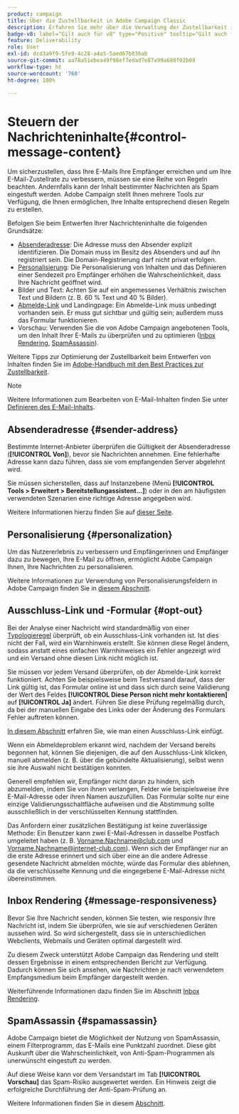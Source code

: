 ```yaml
---
product: campaign
title: Über die Zustellbarkeit in Adobe Campaign Classic
description: Erfahren Sie mehr über die Verwaltung der Zustellbarkeit in Adobe Campaign 
badge-v8: label="Gilt auch für v8" type="Positive" tooltip="Gilt auch für Campaign v8"
feature: Deliverability
role: User
exl-id: dcd3a9f9-5fe9-4c28-a4a5-5aed67b036ab
source-git-commit: aa78a51ebea49f98ef7edad7e87a99a680f02b69
workflow-type: ht
source-wordcount: '760'
ht-degree: 100%

---
```


# Steuern der Nachrichteninhalte{#control-message-content}

Um sicherzustellen, dass Ihre E-Mails Ihre Empfänger erreichen und um Ihre E-Mail-Zustellrate zu verbessern, müssen sie eine Reihe von Regeln beachten. Andernfalls kann der Inhalt bestimmter Nachrichten als Spam eingestuft werden. Adobe Campaign stellt Ihnen mehrere Tools zur Verfügung, die Ihnen ermöglichen, Ihre Inhalte entsprechend diesen Regeln zu erstellen.

Befolgen Sie beim Entwerfen Ihrer Nachrichteninhalte die folgenden Grundsätze:

* [Absenderadresse](#sender-address): Die Adresse muss den Absender explizit identifizieren. Die Domain muss im Besitz des Absenders und auf ihn registriert sein. Die Domain-Registrierung darf nicht privat erfolgen.
* [Personalisierung](#personalization): Die Personalisierung von Inhalten und das Definieren einer Sendezeit pro Empfänger erhöhen die Wahrscheinlichkeit, dass Ihre Nachricht geöffnet wird.
* Bilder und Text: Achten Sie auf ein angemessenes Verhältnis zwischen Text und Bildern (z. B. 60 % Text und 40 % Bilder).
* [Abmelde-Link](#opt-out) und Landingpage: Ein Abmelde-Link muss unbedingt vorhanden sein. Er muss gut sichtbar und gültig sein; außerdem muss das Formular funktionieren.
* Vorschau: Verwenden Sie die von Adobe Campaign angebotenen Tools, um den Inhalt Ihrer E-Mails zu überprüfen und zu optimieren ([Inbox Rendering](#message-responsiveness), [SpamAssassin](#spamassassin)).

Weitere Tipps zur Optimierung der Zustellbarkeit beim Entwerfen von Inhalten finden Sie im [Adobe-Handbuch mit den Best Practices zur Zustellbarkeit](https://experienceleague.adobe.com/docs/deliverability-learn/deliverability-best-practice-guide/content-best-practices-for-optimal-delivery.html?lang=de).

>[!NOTE]
>
>Weitere Informationen zum Bearbeiten von E-Mail-Inhalten finden Sie unter [Definieren des E-Mail-Inhalts](defining-the-email-content.md).

## Absenderadresse {#sender-address}

Bestimmte Internet-Anbieter überprüfen die Gültigkeit der Absenderadresse (**[!UICONTROL Von]**), bevor sie Nachrichten annehmen. Eine fehlerhafte Adresse kann dazu führen, dass sie vom empfangenden Server abgelehnt wird.

Sie müssen sicherstellen, dass auf Instanzebene (Menü **[!UICONTROL Tools > Erweitert > Bereitstellungassistent...]**) oder in den am häufigsten verwendeten Szenarien eine richtige Adresse angegeben wird.

Weitere Informationen hierzu finden Sie auf [dieser Seite](defining-the-email-content.md).

## Personalisierung {#personalization}

Um das Nutzererlebnis zu verbessern und Empfängerinnen und Empfänger dazu zu bewegen, Ihre E-Mail zu öffnen, ermöglicht Adobe Campaign Ihnen, Ihre Nachrichten zu personalisieren.

Weitere Informationen zur Verwendung von Personalisierungsfeldern in Adobe Campaign finden Sie in [diesem Abschnitt](personalization-fields.md).

## Ausschluss-Link und -Formular {#opt-out}

Bei der Analyse einer Nachricht wird standardmäßig von einer [Typologieregel](steps-validating-the-delivery.md#validation-process-with-typologies) überprüft, ob ein Ausschluss-Link vorhanden ist. Ist dies nicht der Fall, wird ein Warnhinweis erstellt. Sie können diese Regel ändern, sodass anstatt eines einfachen Warnhinweises ein Fehler angezeigt wird und ein Versand ohne diesen Link nicht möglich ist.

Sie müssen vor jedem Versand überprüfen, ob der Abmelde-Link korrekt funktioniert. Achten Sie beispielsweise beim Testversand darauf, dass der Link gültig ist, das Formular online ist und dass sich durch seine Validierung der Wert des Feldes **[!UICONTROL Diese Person nicht mehr kontaktieren]** auf **[!UICONTROL Ja]** ändert. Führen Sie diese Prüfung regelmäßig durch, da bei der manuellen Eingabe des Links oder der Änderung des Formulars Fehler auftreten können.

[In diesem Abschnitt](personalization-blocks.md#personalization-blocks-example) erfahren Sie, wie man einen Ausschluss-Link einfügt.

Wenn ein Abmeldeproblem erkannt wird, nachdem der Versand bereits begonnen hat, können Sie diejenigen, die auf den Ausschluss-Link klicken, manuell abmelden (z. B. über die gebündelte Aktualisierung), selbst wenn sie ihre Auswahl nicht bestätigen konnten.

Generell empfehlen wir, Empfänger nicht daran zu hindern, sich abzumelden, indem Sie von ihnen verlangen, Felder wie beispielsweise ihre E-Mail-Adresse oder ihren Namen auszufüllen. Das Formular sollte nur eine einzige Validierungsschaltfläche aufweisen und die Abstimmung sollte ausschließlich in der verschlüsselten Kennung stattfinden.

Das Anfordern einer zusätzlichen Bestätigung ist keine zuverlässige Methode: Ein Benutzer kann zwei E-Mail-Adressen in dasselbe Postfach umgeleitet haben (z. B. Vorname.Nachname@club.com und Vorname.Nachname@internet-club.com). Wenn sich der Empfänger nur an die erste Adresse erinnert und sich über eine an die andere Adresse gesendete Nachricht abmelden möchte, würde das Formular dies ablehnen, da die verschlüsselte Kennung und die eingegebene E-Mail-Adresse nicht übereinstimmen.

## Inbox Rendering {#message-responsiveness}

Bevor Sie Ihre Nachricht senden, können Sie testen, wie responsiv Ihre Nachricht ist, indem Sie überprüfen, wie sie auf verschiedenen Geräten aussehen wird. So wird sichergestellt, dass sie in unterschiedlichen Webclients, Webmails und Geräten optimal dargestellt wird.

Zu diesem Zweck unterstützt Adobe Campaign das Rendering und stellt dessen Ergebnisse in einem entsprechenden Bericht zur Verfügung. Dadurch können Sie sich ansehen, wie Nachrichten je nach verwendetem Empfangsmedium beim Empfänger dargestellt werden.

Weiterführende Informationen dazu finden Sie im Abschnitt [Inbox Rendering](inbox-rendering.md).

## SpamAssassin {#spamassassin}

Adobe Campaign bietet die Möglichkeit der Nutzung von SpamAssassin, einem Filterprogramm, das E-Mails eine Punktzahl zuordnet. Diese gibt Auskunft über die Wahrscheinlichkeit, von Anti-Spam-Programmen als unerwünscht eingestuft zu werden.

Auf diese Weise kann vor dem Versandstart im Tab **[!UICONTROL Vorschau]** das Spam-Risiko ausgewertet werden. Ein Hinweis zeigt die erfolgreiche Durchführung der Anti-Spam-Prüfung an.

Weitere Informationen finden Sie in diesem [Abschnitt](spamassassin.md).
